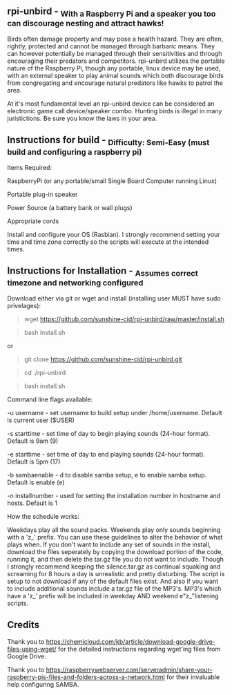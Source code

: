 rpi-unbird - <sub>With a Raspberry Pi and a speaker you too can discourage nesting and attract hawks!</sub>
----------
Birds often damage property and may pose a health hazard. They are often, rightly, protected and cannot be managed through barbaric means. They can however potentially be managed through their sensitivities and through encouraging their predators and competitors. rpi-unbird utilizes the portable nature of the Raspberry Pi, though any portable, linux device may be used, with an external speaker to play animal sounds which both discourage birds from congregating and encourage natural predators like hawks to patrol the area.

At it's most fundamental level an rpi-unbird device can be considered an electronic game call device/speaker combo. Hunting birds is illegal in many juristictions. Be sure you know the laws in your area.

Instructions for build - <sub>Difficulty: Semi-Easy (must build and configuring a raspberry pi)</sub>
----------
Items Required:

RaspberryPi (or any portable/small Single Board Computer running Linux)

Portable plug-in speaker

Power Source (a battery bank or wall plugs)

Appropriate cords

Install and configure your OS (Rasbian). I strongly recommend setting your time and time zone correctly so the scripts will execute at the intended times. 

Instructions for Installation - <sub>Assumes correct timezone and networking configured</sub>
----------

Download either via git or wget and install (installing user MUST have sudo privelages):

>wget https://github.com/sunshine-cid/rpi-unbird/raw/master/install.sh

>bash install.sh

or

>git clone https://github.com/sunshine-cid/rpi-unbird.git

>cd ./rpi-unbird

>bash install.sh

Command line flags available:

-u username - set username to build setup under /home/username. Default is current user ($USER)

-s starttime - set time of day to begin playing sounds (24-hour format). Default is 9am (9)

-e starttime - set time of day to end playing sounds (24-hour format). Default is 5pm (17)

-b sambaenable - d to disable samba setup, e to enable samba setup. Default is enable (e)

-n installnumber - used for setting the installation number in hostname and hosts. Default is 1

How the schedule works:

Weekdays play all the sound packs. Weekends play only sounds beginning with a 'z_' prefix. You can use these guidelines to alter the behavior of what plays when. If you don't want to include any set of sounds in the install, download the files seperately by copying the download portion of the code, running it, and then delete the tar.gz file you do not want to include. Though I strongly recommend keeping the silence.tar.gz as continual squaking and screaming for 8 hours a day is unrealistic and pretty disturbing. The script is setup to not download if any of the default files exist.
And also if you want to include additional sounds include a tar.gz file of the MP3's. MP3's which have a 'z_' prefix will be included in weekday AND weekend e"z_"listening scripts.

Credits
----------

Thank you to https://chemicloud.com/kb/article/download-google-drive-files-using-wget/ for the detailed instructions regarding wget'ing files from Google Drive.

Thank you to https://raspberrywebserver.com/serveradmin/share-your-raspberry-pis-files-and-folders-across-a-network.html for their invaluable help configuring SAMBA.
